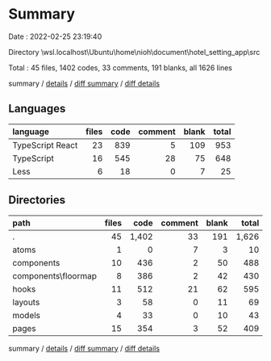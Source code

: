 # Summary

Date : 2022-02-25 23:19:40

Directory \\wsl.localhost\Ubuntu\home\nioh\document\hotel_setting_app\src

Total : 45 files,  1402 codes, 33 comments, 191 blanks, all 1626 lines

summary / [details](details.md) / [diff summary](diff.md) / [diff details](diff-details.md)

## Languages
| language | files | code | comment | blank | total |
| :--- | ---: | ---: | ---: | ---: | ---: |
| TypeScript React | 23 | 839 | 5 | 109 | 953 |
| TypeScript | 16 | 545 | 28 | 75 | 648 |
| Less | 6 | 18 | 0 | 7 | 25 |

## Directories
| path | files | code | comment | blank | total |
| :--- | ---: | ---: | ---: | ---: | ---: |
| . | 45 | 1,402 | 33 | 191 | 1,626 |
| atoms | 1 | 0 | 7 | 3 | 10 |
| components | 10 | 436 | 2 | 50 | 488 |
| components\floormap | 8 | 386 | 2 | 42 | 430 |
| hooks | 11 | 512 | 21 | 62 | 595 |
| layouts | 3 | 58 | 0 | 11 | 69 |
| models | 4 | 33 | 0 | 10 | 43 |
| pages | 15 | 354 | 3 | 52 | 409 |

summary / [details](details.md) / [diff summary](diff.md) / [diff details](diff-details.md)